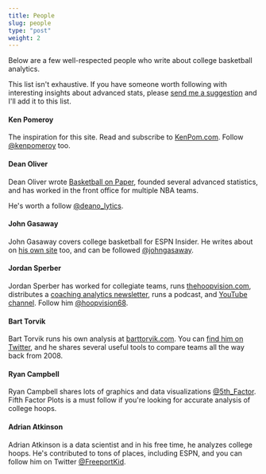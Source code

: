 ```yaml
---
title: People
slug: people
type: "post"
weight: 2
---
```


Below are a few well-respected people who write about college basketball analytics.

This list isn't exhaustive. If you have someone worth following with interesting insights about advanced stats, please [send me a suggestion](../about/contact.md) and I'll add it to this list.

#### Ken Pomeroy

The inspiration for this site. Read and subscribe to [KenPom.com](http://kenpom.com/). Follow [@kenpomeroy](https://twitter.com/kenpomeroy) too.

#### Dean Oliver

Dean Oliver wrote [Basketball on Paper](https://www.amazon.com/Basketball-Paper-Rules-Performance-Analysis/dp/1574886886), founded several advanced statistics, and has worked in the front office for multiple NBA teams.

He's worth a follow [@deano\_lytics](https://twitter.com/DeanO_Lytics).

#### John Gasaway

John Gasaway covers college basketball for ESPN Insider. He writes about on [his own site](https://johngasaway.com/) too, and can be followed [@johngasaway](https://twitter.com/JohnGasaway).

#### Jordan Sperber

Jordan Sperber has worked for collegiate teams, runs [thehoopvision.com](http://thehoopvision.com/), distributes a [coaching analytics newsletter](http://eepurl.com/ccoZC9), runs a podcast, and [YouTube channel](https://www.youtube.com/channel/UCWjDw4A6654SyA3ryTy00Uw). Follow him [@hoopvision68](https://twitter.com/hoopvision68).

#### Bart Torvik

Bart Torvik runs his own analysis at [barttorvik.com](http://www.barttorvik.com/). You can [find him on Twitter](https://twitter.com/totally_t_bomb), and he shares several useful tools to compare teams all the way back from 2008.

#### Ryan Campbell

Ryan Campbell shares lots of graphics and data visualizations [@5th_Factor](https://twitter.com/5th_Factor). Fifth Factor Plots is a must follow if you're looking for accurate analysis of college hoops. 


#### Adrian Atkinson

Adrian Atkinson is a data scientist and in his free time, he analyzes college hoops. He's contributed to tons of places, including ESPN, and you can follow him on Twitter [@FreeportKid](https://twitter.com/FreeportKid).

#### 

